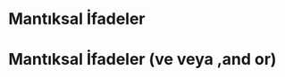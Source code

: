 # Mantıksal İfadeler
<html>
<head>
</head>
<body>
<h1> Mantıksal İfadeler (ve veya ,and or) </h1>

</body>
</html>

